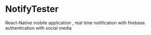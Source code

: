 # NotifyTester
React-Native mobile application , real time notification with firebase. authentication with social media
